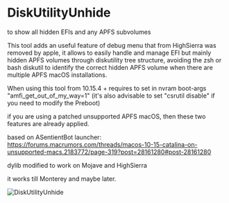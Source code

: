 # DiskUtilityUnhide
to show all hidden EFIs and any APFS subvolumes

This tool adds an useful feature of debug menu that from HighSierra was removed by apple, it allows to easily handle and manage EFI but mainly hidden APFS volumes through diskutility tree structure, avoiding the zsh or bash diskutil to identify the correct hidden APFS volume when there are multiple APFS macOS installations.

When using this tool from 10.15.4 + requires to set in nvram boot-args "amfi_get_out_of_my_way=1" (it's also advisable to set "csrutil disable" if you need to modify the Preboot)

if you are using a patched unsupported APFS macOS, then these two features are already applied.

based on ASentientBot launcher: https://forums.macrumors.com/threads/macos-10-15-catalina-on-unsupported-macs.2183772/page-319?post=28161280#post-28161280

dylib modified to work on Mojave and HighSierra

it works till Monterey and maybe later.

![DiskUtilityUnhide](https://user-images.githubusercontent.com/63143548/124458040-d09c5b80-dd8c-11eb-895e-bd66293e453b.png)
